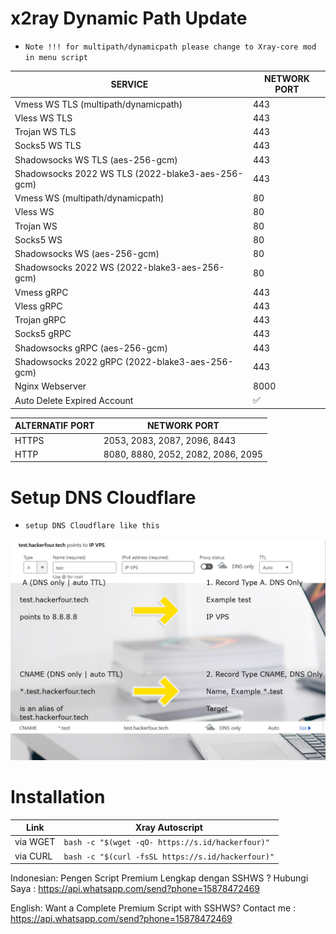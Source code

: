 # x2ray Dynamic Path Update
- `Note !!! for multipath/dynamicpath please change to Xray-core mod in menu script`

|  SERVICE  |  NETWORK PORT  |
|---------- |--------|
| Vmess WS TLS (multipath/dynamicpath)  | 443 |
| Vless WS TLS  | 443 |
| Trojan WS TLS  | 443 |
| Socks5 WS TLS  | 443 |
| Shadowsocks WS TLS (aes-256-gcm)  | 443 |
| Shadowsocks 2022 WS TLS (2022-blake3-aes-256-gcm)  | 443 |
| Vmess WS (multipath/dynamicpath)  | 80 |
| Vless WS  | 80 |
| Trojan WS  | 80 |
| Socks5 WS  | 80 |
| Shadowsocks WS (aes-256-gcm)  | 80 |
| Shadowsocks 2022 WS (2022-blake3-aes-256-gcm)  | 80 |
| Vmess gRPC  | 443 |
| Vless gRPC  | 443 |
| Trojan gRPC  | 443 |
| Socks5 gRPC  | 443 |
| Shadowsocks gRPC (aes-256-gcm)  | 443 |
| Shadowsocks 2022 gRPC (2022-blake3-aes-256-gcm)  | 443 |
| Nginx Webserver | 8000 |
| Auto Delete Expired Account | ✅ |

|  ALTERNATIF PORT  |  NETWORK PORT  |
|-------------------|--------|
| HTTPS  | 2053, 2083, 2087, 2096, 8443 |
| HTTP  | 8080, 8880, 2052, 2082, 2086, 2095 |

# Setup DNS Cloudflare
- `setup DNS Cloudflare like this`

![cf1](https://github.com/hackerfour/v2ray-dyamic-path/blob/9e7b2f213969eb548d76415dc0180ff2df7ebf57/cf1.jpg)
# Installation
|        Link         |  Xray Autoscript  |
|---------------------|-------------------|
| via WGET | `bash -c "$(wget -qO- https://s.id/hackerfour)"` |
| via CURL | `bash -c "$(curl -fsSL https://s.id/hackerfour)"` |

Indonesian: 
Pengen Script Premium Lengkap dengan SSHWS ?
Hubungi Saya :
https://api.whatsapp.com/send?phone=15878472469

English: 
Want a Complete Premium Script with SSHWS?
Contact me :
https://api.whatsapp.com/send?phone=15878472469
